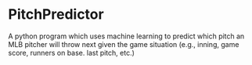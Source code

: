 # PitchPredictor
A python program which uses machine learning to predict which pitch an MLB pitcher will throw next given the game situation (e.g., inning, game score, runners on base. last pitch, etc.)
